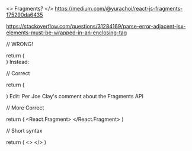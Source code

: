 
<> Fragments? </>
https://medium.com/@yurachoi/react-js-fragments-175290da6435


https://stackoverflow.com/questions/31284169/parse-error-adjacent-jsx-elements-must-be-wrapped-in-an-enclosing-tag


// WRONG!

return (  
    <Comp1 />
    <Comp2 />
)
Instead:

// Correct

return (
    <div>
       <Comp1 />
       <Comp2 />
    </div>
)
Edit: Per Joe Clay's comment about the Fragments API

// More Correct

return (
    <React.Fragment>
       <Comp1 />
       <Comp2 />
    </React.Fragment>
)

// Short syntax

return (
    <>
       <Comp1 />
       <Comp2 />
    </>
)